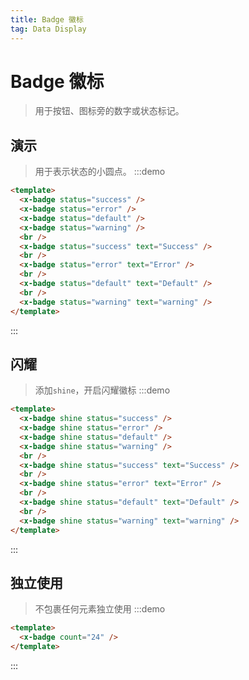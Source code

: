 ```yaml
---
title: Badge 徽标
tag: Data Display
---
```


# Badge 徽标
> 用于按钮、图标旁的数字或状态标记。


## 演示
> 用于表示状态的小圆点。
:::demo
```html
<template>
  <x-badge status="success" />
  <x-badge status="error" />
  <x-badge status="default" />
  <x-badge status="warning" />
  <br />
  <x-badge status="success" text="Success" />
  <br />
  <x-badge status="error" text="Error" />
  <br />
  <x-badge status="default" text="Default" />
  <br />
  <x-badge status="warning" text="warning" />
</template>
```
:::



## 闪耀
> 添加`shine`，开启闪耀徽标
:::demo
```html
<template>
  <x-badge shine status="success" />
  <x-badge shine status="error" />
  <x-badge shine status="default" />
  <x-badge shine status="warning" />
  <br />
  <x-badge shine status="success" text="Success" />
  <br />
  <x-badge shine status="error" text="Error" />
  <br />
  <x-badge shine status="default" text="Default" />
  <br />
  <x-badge shine status="warning" text="warning" />
</template>
```
:::

## 独立使用
> 不包裹任何元素独立使用
:::demo
```html
<template>
  <x-badge count="24" />
</template>
```
:::
